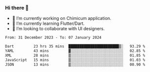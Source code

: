 ### Hi there 👋

<!--
**devcat37/devcat37** is a ✨ _special_ ✨ repository because its `README.md` (this file) appears on your GitHub profile.-->


- 🔭 I’m currently working on Chimicum application.
- 🌱 I’m currently learning Flutter/Dart.
- 👯 I’m looking to collaborate with UI designers.
<!-- - 🤔 I’m looking for help with ... -->

<!--START_SECTION:waka-->

```txt
From: 31 December 2023 - To: 07 January 2024

Dart         23 hrs 35 mins  ███████████████████████▒░   93.29 %
YAML         43 mins         ▓░░░░░░░░░░░░░░░░░░░░░░░░   02.85 %
XML          28 mins         ▒░░░░░░░░░░░░░░░░░░░░░░░░   01.85 %
JavaScript   15 mins         ▒░░░░░░░░░░░░░░░░░░░░░░░░   01.03 %
JSON         13 mins         ▒░░░░░░░░░░░░░░░░░░░░░░░░   00.90 %
```

<!--END_SECTION:waka-->
